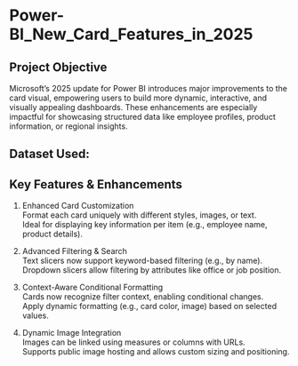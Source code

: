 # Power-BI_New_Card_Features_in_2025
## Project Objective
Microsoft’s 2025 update for Power BI introduces major improvements to the card visual, empowering users to build more dynamic, interactive, and visually appealing dashboards. These enhancements are especially impactful for showcasing structured data like employee profiles, product information, or regional insights.
## Dataset Used:


## Key Features & Enhancements                                        
1. Enhanced Card Customization                                                   
Format each card uniquely with different styles, images, or text.                                       
Ideal for displaying key information per item (e.g., employee name, product details).

2. Advanced Filtering & Search                                                     
Text slicers now support keyword-based filtering (e.g., by name).                                        
Dropdown slicers allow filtering by attributes like office or job position.                                     

3. Context-Aware Conditional Formatting                                                               
Cards now recognize filter context, enabling conditional changes.                                                           
Apply dynamic formatting (e.g., card color, image) based on selected values.                                          

4. Dynamic Image Integration                                         
Images can be linked using measures or columns with URLs.                                               
Supports public image hosting and allows custom sizing and positioning.


